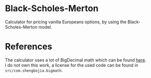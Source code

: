 # Black-Scholes-Merton

Calculator for pricing vanilla Europeans options, by using the Black-Scholes-Merton model.

# References

<html>The calculator uses a lot of BigDecimal math which can be found <a href="https://github.com/eobermuhlner/big-math">here</a>.<br>
I do not own this work, a license for the used code can be found in <code>src/com.shengbojia.bigmath</code>.</html>